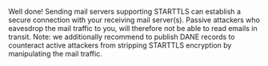 Well done! Sending mail servers supporting STARTTLS can establish a secure connection with your receiving mail server(s). Passive attackers who eavesdrop the mail traffic to you, will therefore not be able to read emails in transit. Note: we additionally recommend to publish DANE records to counteract active attackers from stripping STARTTLS encryption by manipulating the mail traffic.
